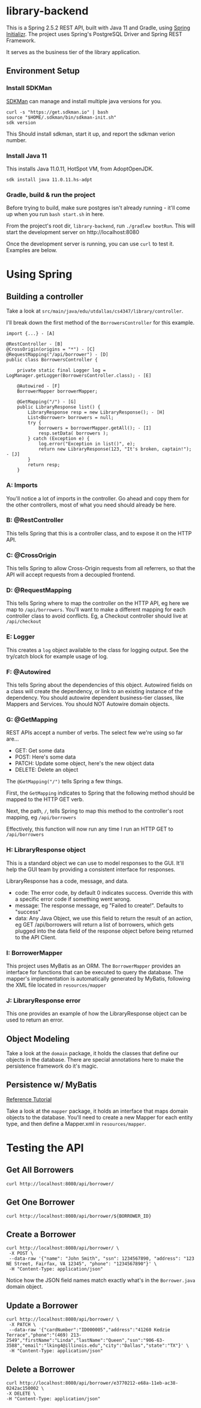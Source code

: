 # library-backend

This is a Spring 2.5.2 REST API, built with Java 11 and Gradle, using [Spring Initializr](https://start.spring.io/).  The project uses Spring's PostgreSQL Driver and Spring REST Framework.

It serves as the business tier of the library application.

## Environment Setup

### Install SDKMan

[SDKMan](https://sdkman.io/install) can manage and install multiple java versions for you.

```
curl -s "https://get.sdkman.io" | bash
source "$HOME/.sdkman/bin/sdkman-init.sh"
sdk version
```

This Should install sdkman, start it up, and report the sdkman verion number.

### Install Java 11

This installs Java 11.0.11, HotSpot VM, from AdoptOpenJDK.

```
sdk install java 11.0.11.hs-adpt
```

### Gradle, build & run the project

Before trying to build, make sure postgres isn't already running - it'll come up when you run `bash start.sh` in here.

From the project's root dir, `library-backend`, run `./gradlew bootRun`.  This will start the development server on http://localhost:8080

Once the development server is running, you can use `curl` to test it.  Examples are below.

# Using Spring

## Building a controller

Take a look at `src/main/java/edu/utdallas/cs4347/library/controller`.

I'll break down the first method of the `BorrowersController` for this example.

```
import {...} - [A]

@RestController - [B]
@CrossOrigin(origins = "*") - [C]
@RequestMapping("/api/borrower") - [D]
public class BorrowersController {

    private static final Logger log = LogManager.getLogger(BorrowersController.class); - [E]

    @Autowired - [F]
    BorrowerMapper borrowerMapper;

    @GetMapping("/") - [G]
    public LibraryResponse list() {
        LibraryResponse resp = new LibraryResponse(); - [H]
        List<Borrower> borrowers = null;
        try {
            borrowers = borrowerMapper.getAll(); - [I]
            resp.setData( borrowers );
        } catch (Exception e) {
            log.error("Exception in list()", e);
            return new LibraryResponse(123, "It's broken, captain!"); - [J]
        }
        return resp;
    }
```

###  A: Imports

You'll notice a lot of imports in the controller.  Go ahead and copy them for the other controllers, most of what you need should already be here.

###  B: @RestController

This tells Spring that this is a controller class, and to expose it on the HTTP API.

###  C: @CrossOrigin

This tells Spring to allow Cross-Origin requests from all referrers, so that the API will accept requests from a decoupled frontend.

###  D: @RequestMapping

This tells Spring where to map the controller on the HTTP API, eg here we map to `/api/borrowers`.  You'll want to make a different mapping for each controller class to avoid conflicts.  Eg, a Checkout controller should live at `/api/checkout`

###  E: Logger

This creates a `log` object available to the class for logging output.  See the try/catch block for example usage of log.

###  F: @Autowired

This tells Spring about the dependencies of this object.  Autowired fields on a class will create the dependency, or link to an existing instance of the dependency.  You should autowire dependent business-tier classes, like Mappers and Services.  You should NOT Autowire domain objects.

###  G: @GetMapping

REST APIs accept a number of verbs.  The select few we're using so far are...

* GET: Get some data
* POST: Here's some data
* PATCH: Update some object, here's the new object data
* DELETE: Delete an object

The `@GetMapping("/")` tells Spring a few things.  

First, the `GetMapping` indicates to Spring that the following method should be mapped to the HTTP GET verb.

Next, the path, `/`, tells Spring to map this method to the controller's root mapping, eg `/api/borrowers`

Effectively, this function will now run any time I run an HTTP GET to `/api/borrowers`

###  H: LibraryResponse object

This is a standard object we can use to model responses to the GUI.  It'll help the GUI team by providing a consistent interface for responses.

LibraryResponse has a code, message, and data.

* code: The error code, by default 0 indicates success.  Override this with a specific error code if something went wrong.
* message: The response message, eg "Failed to create!".  Defaults to "success"
* data: Any Java Object, we use this field to return the result of an action, eg GET /api/borrowers will return a list of borrowers, which gets plugged into the data field of the response object before being returned to the API Client.

###  I: BorrowerMapper

This project uses MyBatis as an ORM.  The `BorrowerMapper` provides an interface for functions that can be executed to query the database.  The mapper's implementation is automatically generated by MyBatis, following the XML file located in `resources/mapper`


###  J: LibraryResponse error

This one provides an example of how the LibraryResponse object can be used to return an error.


## Object Modeling

Take a look at the `domain` package, it holds the classes that define our objects in the database.  There are special annotations here to make the persistence framework do it's magic.

## Persistence w/ MyBatis

[Reference Tutorial](https://www.programmersought.com/article/47604488909/)

Take a look at the `mapper` package, it holds an interface that maps domain objects to the database.  You'll need to create a new Mapper for each entity type, and then define a Mapper.xml in `resources/mapper`.

# Testing the API

## Get All Borrowers

```
curl http://localhost:8080/api/borrower/
```

## Get One Borrower

```
curl http://localhost:8080/api/borrower/${BORROWER_ID}
```


## Create a Borrower

```
curl http://localhost:8080/api/borrower/ \
 -X POST \
 --data-raw '{"name": "John Smith", "ssn": 1234567890, "address": "123 NE Street, Fairfax, VA 12345", "phone": "1234567890"}' \
 -H "Content-Type: application/json"
```

Notice how the JSON field names match exactly what's in the `Borrower.java` domain object.

## Update a Borrower

```
curl http://localhost:8080/api/borrower/ \
 -X PATCH \
 --data-raw '{"cardNumber":"ID000005","address":"41260 Kedzie Terrace","phone":"(469) 213-2549","firstName":"Linda","lastName":"Queen","ssn":"906-63-3588","email":"lking4@illinois.edu","city":"Dallas","state":"TX"}' \
 -H "Content-Type: application/json"
```


## Delete a Borrower

```
curl http://localhost:8080/api/borrower/e3770212-e68a-11eb-ac38-0242ac150002 \
-X DELETE \
-H "Content-Type: application/json"
```